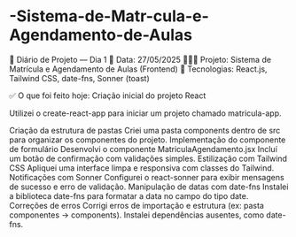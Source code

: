 # -Sistema-de-Matr-cula-e-Agendamento-de-Aulas
📝 Diário de Projeto — Dia 1
📆 Data: 27/05/2025
👩🏽‍💻 Projeto: Sistema de Matrícula e Agendamento de Aulas (Frontend)
🔧 Tecnologias: React.js, Tailwind CSS, date-fns, Sonner (toast)

✅ O que foi feito hoje:
Criação inicial do projeto React

Utilizei o create-react-app para iniciar um projeto chamado matricula-app.

Criação da estrutura de pastas
Criei uma pasta components dentro de src para organizar os componentes do projeto.
Implementação do componente de formulário
Desenvolvi o componente MatriculaAgendamento.jsx 
Incluí um botão de confirmação com validações simples.
Estilização com Tailwind CSS
Apliquei uma interface limpa e responsiva com classes do Tailwind.
Notificações com Sonner
Configurei o react-sonner para exibir mensagens de sucesso e erro de validação.
Manipulação de datas com date-fns
Instalei a biblioteca date-fns para formatar a data no campo do tipo date.
Correções de erros
Corrigi erros de importação e estrutura (ex: pasta componentes → components).
Instalei dependências ausentes, como date-fns.
